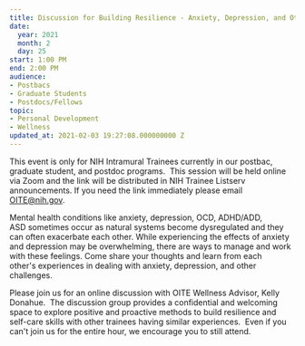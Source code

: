 ```yaml
---
title: Discussion for Building Resilience - Anxiety, Depression, and Other Challenges
date:
  year: 2021
  month: 2
  day: 25
start: 1:00 PM
end: 2:00 PM
audience:
- Postbacs
- Graduate Students
- Postdocs/Fellows
topic:
- Personal Development
- Wellness
updated_at: 2021-02-03 19:27:08.000000000 Z
---
```

This event is only for NIH Intramural Trainees currently in our postbac,
graduate student, and postdoc programs.  This session will be held
online via Zoom and the link will be distributed in NIH Trainee Listserv
announcements. If you need the link immediately please email
OITE@nih.gov. 

Mental health conditions like anxiety, depression, OCD, ADHD/ADD,
ASD sometimes occur as natural systems become dysregulated and they can
often exacerbate each other. While experiencing the effects of anxiety
and depression may be overwhelming, there are ways to manage and work
with these feelings. Come share your thoughts and learn from each
other's experiences in dealing with anxiety, depression, and other
challenges. 

Please join us for an online discussion with OITE Wellness Advisor,
Kelly Donahue.  The discussion group provides a confidential and
welcoming space to explore positive and proactive methods to build
resilience and self-care skills with other trainees having similar
experiences.  Even if you can\'t join us for the entire hour, we
encourage you to still attend. <span style="font-size: 10pt;"> </span>

<span style="font-size: 10pt;"> </span>

 
